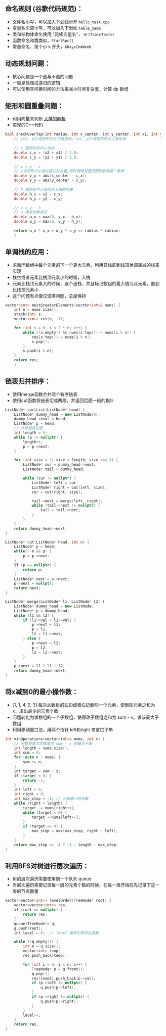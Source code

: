 命名规则 (谷歌代码规范)：
-------
- 文件名小写，可以加入下划线分开 `hello_test.cpp`
- 变量名全部小写，可以加入下划线 `teble_name`
- 类和结构体命名使用 “驼峰变量名”， `UrlTableTester`
- 函数命名和类类似，`StartRpc()`
- 常量命名，用个小 `k` 开头，`kDaysInAWeek`

动态规划问题：
----------
- 核心问题是一个选与不选的问题
- 一般是处理成递归的逻辑
- 可以使用空间换时间的方法来减小时间复杂度，计算 dp 数组


矩形和圆重叠问题：
-------
- 利用向量来判断 [大神的解析](https://www.zhihu.com/question/24251545 "跳转知乎链接")
- 实现的C++代码
```c++
bool checkOverlap(int radius, int x_center, int y_center, int x1, int y1, int x2, int y2) {
    // (x1, y1)是矩形的左下角坐标，(x2, y2)是矩形的右上角坐标
    
    // c 是矩形的中心坐标
    double c_x = (x2 + x1) / 2.0;
    double c_y = (y2 + y1) / 2.0;
    
    // v = p - c 
    // v为矩形中心指向圆心的向量,同时用绝对值把圆映射到第一象限
    double v_x = abs(x_center - c_x);
    double v_y = abs(y_center - c_y);
    
    // h 是矩形中心指向右上角的向量
    double h_x = x2 - c_x;
    double h_y = y2 - c_y;

    // u = v - h
    // u 用来判断相交
    double u_x = max(0, v_x - h_x);
    double u_y = max(0, v_y - h_y);
    
    return u_x * u_x + u_y * u_y <= radius * radius;
    }
```

单调栈的应用：
----------
- 求循环数组中每个元素的下一个更大元素，利用自栈底到栈顶单调递减的栈来实现
- 栈空或者元素比栈顶元素小的时候，入栈
- 元素比栈顶元素大的时候，逐个出栈，并且标记数组的最大值为此元素，直到比栈顶元素小
- 这个问题有点像汉诺塔问题，总是保持
```c++
vector<int> nextGreaterElements(vector<int>& nums) {
    int n = nums.size();
    stack<int> s;
    vector<int> res(n, -1);

    for (int i = 0; i < 2 * n; i++) {
        while (!s.empty() && nums[s.top()] < nums[i % n]) {
            res[s.top()] = nums[i % n];
            s.pop();
        }
        s.push(i % n);
    }
    return res;
    }
```

链表归并排序：
-----------
- 使用merge函数合并两个有序链表
- 使用cut函数将链表切成两段，并返回后面一段的指针
```c++
ListNode* sortList(ListNode* head) {
    ListNode* dummy_head = new ListNode(0);
    dummy_head->next = head;
    ListNode* p = head;
    // 计算链表长度
    int length = 0;
    while (p != nullptr) {
        length++;
        p = p->next;
    }

    for (int size = 1; size < length; size <<= 1) {
        ListNode* cur = dummy_head->next;
        ListNode* tail = dummy_head;

        while (cur != nullptr) {
            ListNode* left = cur;
            ListNode* right = cut(left, size);
            cur = cut(right, size);

            tail->next = merge(left, right);
            while (tail->next != nullptr) {
                tail = tail->next;
            }
        }
    }
    return dummy_head->next;
}

ListNode* cut(ListNode* head, int n) {
    ListNode* p = head;
    while(--n && p) {
        p = p->next;
    }
    if (p == nullptr) {
        return p;
    }
    ListNode* next = p->next;
    p->next = nullptr;
    return next;
}

ListNode* merge(ListNode* l1, ListNode* l2) {
    ListNode* dummy_head = new ListNode;
    ListNode* p = dummy_head;
    while (l1 && l2) {
        if (l1->val < l2->val) {
            p->next = l1;
            p = l1;
            l1 = l1->next;
        } else {
            p->next = l2;
            p = l2;
            l2 = l2->next;
        }
    }
    p->next = l1 ? l1 : l2;
    return dummy_head->next;
}
```

将x减到0的最小操作数：
-----------------
- [1, 1, 4, 2, 3] 每次从数组的左边或者右边删除一个元素，使删除元素之和为x，求出最少的元素个数
- 问题转化为求数组的一个子数组，使得改子数组之和为 sum - x，求该最大子数组
- 利用移动窗口法，用两个指针 left和right 来定位子串
```c++
int minOperations(vector<int>& nums, int x) {
    // 问题转换为求数值为 sum - x 的最大子串
    int length = nums.size();
    int sum = 0;
    for (auto n : nums) {
        sum += n;
    }
    int target = sum - x;
    if (target < 0) {
        return -1;
    }
    int left = 0; 
    int right = 0;
    int max_step = -1; // 记录最小的步数
    while (right < length) {
        target -= nums[right++];
        while (target < 0) {
            target +=nums[left++];
        }
        if (target == 0) {
            max_step = max(max_step, right - left);
        }
    }
    return max_step == -1 ? -1 : length - max_step;
}
```

利用BFS对树进行层次遍历：
--------------------
- 树的层次遍历需要使用到一个队列 queue
- 当层次遍历需要记录每一层的元素个数的时候，在每一层开始前先记录下这一层的节点数量
```c++
vector<vector<int>> levelOrder(TreeNode* root) {
    vector<vector<int>> res;
    if (root == nullptr) {
        return res;
    }
    queue<TreeNode*> q;
    q.push(root);
    int level = 0;  // level 用来记录所在层数

    while (!q.empty()) {
        int n = q.size();
        vector<int> temp;
        res.push_back(temp);

        for (int i = 0; i < n; i++) {
            TreeNode* p = q.front();
            q.pop();
            res[level].push_back(p->val);
            if (p->left != nullptr) {
                q.push(p->left);
            }
            if (p->right != nullptr) {
                q.push(p->right);
            }
        }
        level++;
    }
    return res;
}
```